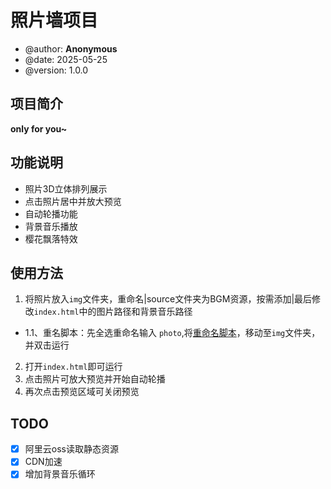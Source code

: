# 照片墙项目
- @author: **Anonymous**
- @date: 2025-05-25
- @version: 1.0.0
## 项目简介
**only for you~**

## 功能说明
- 照片3D立体排列展示
- 点击照片居中并放大预览
- 自动轮播功能
- 背景音乐播放
- 樱花飘落特效

## 使用方法
1. 将照片放入`img`文件夹，重命名|source文件夹为BGM资源，按需添加|最后修改`index.html`中的图片路径和背景音乐路径
- 1.1、重名脚本：先全选重命名输入 `photo`,将[重命名脚本](./scripts/rename.bat)，移动至`img`文件夹，并双击运行
2. 打开`index.html`即可运行
3. 点击照片可放大预览并开始自动轮播
4. 再次点击预览区域可关闭预览
## TODO
- [x] 阿里云oss读取静态资源
- [x] CDN加速
- [x] 增加背景音乐循环